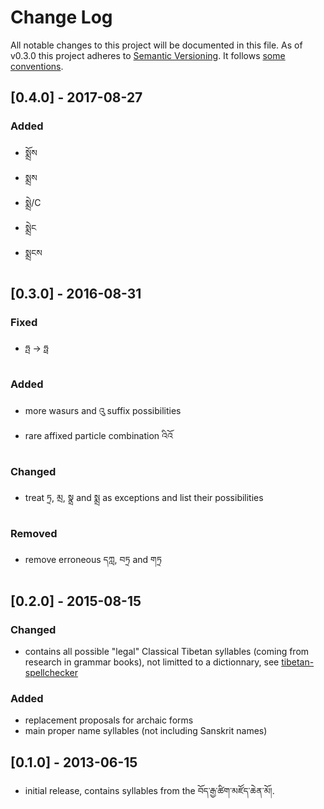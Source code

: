 # Change Log

All notable changes to this project will be documented in this file.
As of v0.3.0 this project adheres to [Semantic Versioning](http://semver.org/). It
follows [some conventions](http://keepachangelog.com/).

## [0.4.0] - 2017-08-27

### Added

- སྨྲོས
- སྨྲས
- སྨྲེ/C
- སྨྲེང
- སྨྲངས

## [0.3.0] - 2016-08-31

### Fixed

- ཧྤ -> ཧྥ

### Added

- more wasurs and འུ suffix possibilities
- rare affixed particle combination འིའོ

### Changed

- treat ཏྲ, མྲ, སྣྲ and སྨྲ as exceptions and list their possibilities

### Removed

- remove erroneous དཀླ, བཏྲ and གཏྲ

## [0.2.0] - 2015-08-15

### Changed

- contains all possible "legal" Classical Tibetan syllables (coming from research in grammar books),
  not limitted to a dictionnary,
  see [tibetan-spellchecker](https://github.com/eroux/tibetan-spellchecker)

### Added

- replacement proposals for archaic forms
- main proper name syllables (not including Sanskrit names)

## [0.1.0] - 2013-06-15

- initial release, contains syllables from the བོད་རྒྱ་ཚིག་མཛོད་ཆེན་མོ།.
